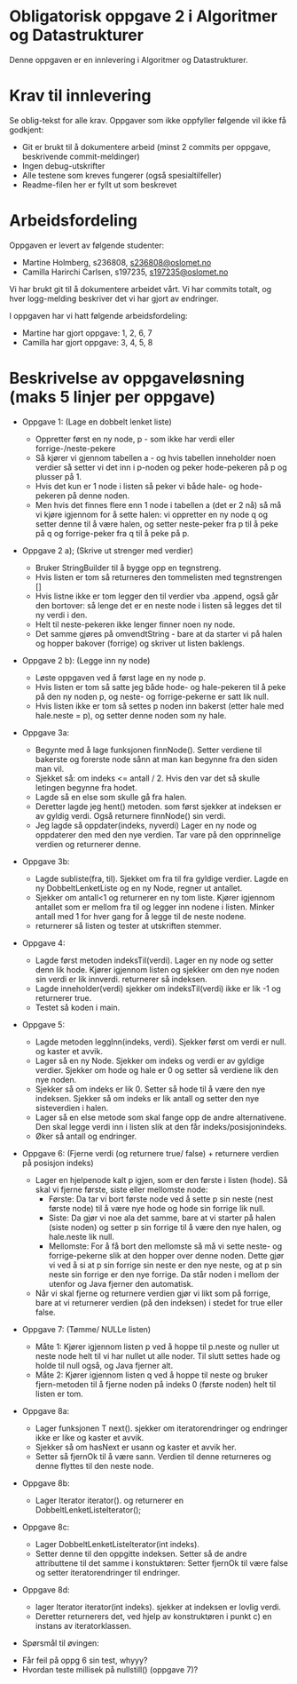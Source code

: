 # Obligatorisk oppgave 2 i Algoritmer og Datastrukturer

Denne oppgaven er en innlevering i Algoritmer og Datastrukturer. 

# Krav til innlevering

Se oblig-tekst for alle krav. Oppgaver som ikke oppfyller følgende vil ikke få godkjent:

* Git er brukt til å dokumentere arbeid (minst 2 commits per oppgave, beskrivende commit-meldinger)	
* Ingen debug-utskrifter
* Alle testene som kreves fungerer (også spesialtilfeller)
* Readme-filen her er fyllt ut som beskrevet

# Arbeidsfordeling

Oppgaven er levert av følgende studenter:
* Martine Holmberg, s236808, s236808@oslomet.no
* Camilla Harirchi Carlsen, s197235, s197235@oslomet.no

Vi har brukt git til å dokumentere arbeidet vårt. Vi har <INSERT> commits totalt, og hver logg-melding beskriver det vi har gjort av endringer.

I oppgaven har vi hatt følgende arbeidsfordeling:
* Martine har gjort oppgave: 1, 2, 6, 7
* Camilla har gjort oppgave: 3, 4, 5, 8


# Beskrivelse av oppgaveløsning (maks 5 linjer per oppgave)

* Oppgave 1: (Lage en dobbelt lenket liste)
    - Oppretter først en ny node, p - som ikke har verdi eller forrige-/neste-pekere
    - Så kjører vi gjennom tabellen a - og hvis tabellen inneholder noen verdier så setter vi det inn i p-noden og peker hode-pekeren på p
        og plusser på 1.
    - Hvis det kun er 1 node i listen så peker vi både hale- og hode-pekeren på denne noden.
    - Men hvis det finnes flere enn 1 node i tabellen a (det er 2 nå) så må vi kjøre igjennom for å sette halen: vi oppretter en ny node q og setter
        denne til å være halen, og setter neste-peker fra p til å peke på q og forrige-peker fra q til å peke på p.

* Oppgave 2 a); (Skrive ut strenger med verdier)
    - Bruker StringBuilder til å bygge opp en tegnstreng.
    - Hvis listen er tom så returneres den tommelisten med tegnstrengen []
    - Hvis listne ikke er tom legger den til verdier vba .append, også går den bortover:
        så lenge det er en neste node i listen så legges det til ny verdi i den. 
    - Helt til neste-pekeren ikke lenger finner noen ny node.
    - Det samme gjøres på omvendtString - bare at da starter vi på halen og hopper bakover (forrige) og skriver ut listen baklengs.
    
* Oppgave 2 b): (Legge inn ny node)
    - Løste oppgaven ved å først lage en ny node p.
    - Hvis listen er tom så satte jeg både hode- og hale-pekeren til å peke på den ny noden p, og neste- og forrige-pekerne er satt lik null.
    - Hvis listen ikke er tom så settes p noden inn bakerst (etter hale med hale.neste = p), og setter denne noden som ny hale.
 
* Oppgave 3a:
    - Begynte med å lage funksjonen finnNode(). Setter verdiene til bakerste og forerste node sånn at man kan begynne fra den siden man vil. 
    - Sjekket så: om indeks <= antall / 2. Hvis den var det så skulle letingen begynne fra hodet. 
    - Lagde så en else som skulle gå fra halen.
    - Deretter lagde jeg hent() metoden. som først sjekker at indeksen er av gyldig verdi. Også returnere finnNode() sin verdi. 
    - Jeg lagde så oppdater(indeks, nyverdi) Lager en ny node og oppdaterer den med den nye verdien. Tar vare på den opprinnelige verdien og returnerer denne. 
* Oppgave 3b: 
    - Lagde subliste(fra, til). Sjekket om fra til fra gyldige verdier. Lagde en ny DobbeltLenketListe og en ny Node, regner ut antallet. 
    - Sjekker om antall<1 og returnerer en ny tom liste. Kjører igjennom antallet som er mellom fra til og legger inn nodene i listen. Minker antall med 1 for hver gang for å legge til de neste nodene.
    - returnerer så listen og tester at utskriften stemmer.
* Oppgave 4:
    - Lagde først metoden indeksTil(verdi). Lager en ny node og setter denn lik hode. Kjører igjennom listen og sjekker om den nye noden sin verdi er lik innverdi. returnerer så indeksen. 
    - Lagde inneholder(verdi)  sjekker om indeksTil(verdi) ikke er lik -1 og returnerer true.
    - Testet så koden i main.
    
* Oppgave 5:
    - Lagde metoden leggInn(indeks, verdi). Sjekker først om verdi er null. og kaster et avvik. 
    - Lager så en ny Node. Sjekker om indeks og verdi er av gyldige verdier. Sjekker om hode og hale er 0 og setter så verdiene lik den nye noden. 
    - Sjekker så om indeks er lik 0. Setter så hode til å være den nye indeksen. Sjekker så om indeks er lik antall og setter den nye sisteverdien i halen. 
    - Lager så en else metode som skal fange opp de andre alternativene. Den skal legge ​verdi​ inn i listen slik at den får indeks/posisjon ​indeks​.
    - Øker så antall og endringer. 
    
 
* Oppgave 6: (Fjerne verdi (og returnere true/ false) + returnere verdien på posisjon indeks)
    - Lager en hjelpenode kalt p igjen, som er den første i listen (hode). Så skal vi fjerne første, siste eller mellomste node:
        - Første: Da tar vi bort første node ved å sette p sin neste (nest første node) til å være nye hode og hode sin forrige lik null.
        - Siste: Da gjør vi noe ala det samme, bare at vi starter på halen (siste noden) og setter p sin forrige til å være den nye halen, 
            og hale.neste lik null.
        - Mellomste: For å få bort den mellomste så må vi sette neste- og forrige-pekerne slik at den hopper over denne noden. 
            Dette gjør vi ved å si at p sin forrige sin neste er den nye neste, og at p sin neste sin forrige er den nye forrige. 
            Da står noden i mellom der utenfor og Java fjerner den automatisk.
    - Når vi skal fjerne og returnere verdien gjør vi likt som på forrige, bare at vi returnerer verdien (på den indeksen) 
        i stedet for true eller false.
        
* Oppgave 7: (Tømme/ NULLe listen)
    - Måte 1: Kjører igjennom listen p ved å hoppe til p.neste og nuller ut neste node helt til vi har nullet ut alle noder.
        Til slutt settes hade og holde til null også, og Java fjerner alt.
    - Måte 2: Kjører igjennom listen q ved å hoppe til neste og bruker fjern-metoden til å fjerne noden 
        på indeks 0 (første noden) helt til listen er tom.

* Oppgave 8a:
    - Lager funksjonen T next(). sjekker om iteratorendringer og endringer ikke er like og kaster et avvik. 
    - Sjekker så om hasNext er usann og kaster et avvik her. 
    - Setter så fjernOk til å være sann. Verdien til ​denne​ returneres og ​denne​ flyttes til den neste node.

* Oppgave 8b: 
    - Lager  ​Iterator<T> iterator()​. og returnerer en DobbeltLenketListeIterator();
    
* Oppgave 8c: 
    - Lager DobbeltLenketListeIterator(int indeks). 
    - Setter denne til den oppgitte indeksen. Setter så de andre attributtene til det samme i konstuktøren: Setter fjernOk til være false og setter iteratorendringer til endringer. 

* Oppgave 8d: 
    - lager Iterator<T> iterator(int indeks)​. sjekker at indeksen er lovlig verdi. 
    - Deretter returnerers det, ved hjelp av konstruktøren i punkt c) en instans av iteratorklassen.
    
* Spørsmål til øvingen:
- Får feil på oppg 6 sin test, whyyy?
- Hvordan teste millisek på nullstill() (oppgave 7)?